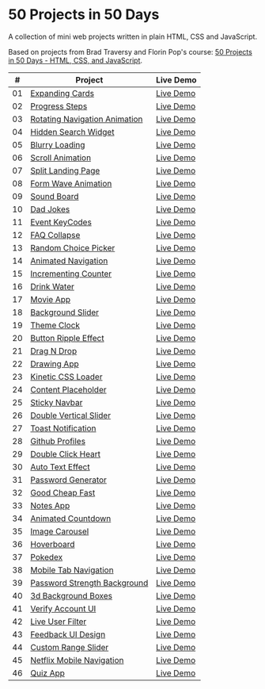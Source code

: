# 50 Projects in 50 Days

A collection of mini web projects written in plain HTML, CSS and JavaScript.

Based on projects from Brad Traversy and Florin Pop's course: [50 Projects in 50 Days - HTML, CSS, and JavaScript](https://50projects50days.com/).

|  #  | Project                                                                                                                             | Live Demo                                              |
| :-: | ----------------------------------------------------------------------------------------------------------------------------------- | ------------------------------------------------------ |
| 01  | [Expanding Cards](https://github.com/nietoperq/50-projects-in-50-days/tree/main/01%20Expanding%20Cards)                             | [Live Demo](https://codepen.io/nietoperq/full/GRBGrqV) |
| 02  | [Progress Steps](https://github.com/nietoperq/50-projects-in-50-days/tree/main/02%20Progress%20Steps)                               | [Live Demo](https://codepen.io/nietoperq/full/LYBrvmp) |
| 03  | [Rotating Navigation Animation](https://github.com/nietoperq/50-projects-in-50-days/tree/main/03%20Rotating%20Navigation)           | [Live Demo](https://codepen.io/nietoperq/full/ExpegBB) |
| 04  | [Hidden Search Widget](https://github.com/nietoperq/50-projects-in-50-days/tree/main/04%20Hidden%20Search%20Widget)                 | [Live Demo](https://codepen.io/nietoperq/full/wvxYKNw) |
| 05  | [Blurry Loading](https://github.com/nietoperq/50-projects-in-50-days/tree/main/05%20Blurry%20Loading)                               | [Live Demo](https://codepen.io/nietoperq/full/LYBgdwr) |
| 06  | [Scroll Animation](https://github.com/nietoperq/50-projects-in-50-days/tree/main/06%20Scroll%20Animation)                           | [Live Demo](https://codepen.io/nietoperq/full/NWBEBqB) |
| 07  | [Split Landing Page](https://github.com/nietoperq/50-projects-in-50-days/tree/main/07%20Split%20Landing%20Page)                     | [Live Demo](https://codepen.io/nietoperq/full/PoBVNBz) |
| 08  | [Form Wave Animation](https://github.com/nietoperq/50-projects-in-50-days/tree/main/08%20Form%20Wave%20Animation)                   | [Live Demo](https://codepen.io/nietoperq/full/dyjrymM) |
| 09  | [Sound Board](https://github.com/nietoperq/50-projects-in-50-days/tree/main/09%20Sound%20Board)                                     | [Live Demo](https://codepen.io/nietoperq/full/OJwqOGO) |
| 10  | [Dad Jokes](https://github.com/nietoperq/50-projects-in-50-days/tree/main/10%20Dad%20Jokes)                                         | [Live Demo](https://codepen.io/nietoperq/full/eYjooZX) |
| 11  | [Event KeyCodes](https://github.com/nietoperq/50-projects-in-50-days/tree/main/11%20Event%20KeyCodes)                               | [Live Demo](https://codepen.io/nietoperq/full/oNMrbEj) |
| 12  | [FAQ Collapse](https://github.com/nietoperq/50-projects-in-50-days/tree/main/12%20FAQ%20Collapse)                                   | [Live Demo](https://codepen.io/nietoperq/full/xxJvVxb) |
| 13  | [Random Choice Picker](https://github.com/nietoperq/50-projects-in-50-days/tree/main/13%20Random%20Choice%20Picker)                 | [Live Demo](https://codepen.io/nietoperq/full/gOjVdPb) |
| 14  | [Animated Navigation](https://github.com/nietoperq/50-projects-in-50-days/tree/main/14%20Animated%20Navigation)                     | [Live Demo](https://codepen.io/nietoperq/full/PodYXQq) |
| 15  | [Incrementing Counter](https://github.com/nietoperq/50-projects-in-50-days/tree/main/15%20Incrementing%20Counter)                   | [Live Demo](https://codepen.io/nietoperq/full/RwYwVPP) |
| 16  | [Drink Water](https://github.com/nietoperq/50-projects-in-50-days/tree/main/16%20Drink%20Water)                                     | [Live Demo](https://codepen.io/nietoperq/full/YzOVgON) |
| 17  | [Movie App](https://github.com/nietoperq/50-projects-in-50-days/tree/main/17%20Movie%20App)                                         | [Live Demo](https://codepen.io/nietoperq/full/zYyMoME) |
| 18  | [Background Slider](https://github.com/nietoperq/50-projects-in-50-days/tree/main/18%20Background%20Slider)                         | [Live Demo](https://codepen.io/nietoperq/full/PoXxgYb) |
| 19  | [Theme Clock](https://github.com/nietoperq/50-projects-in-50-days/tree/main/19%20Theme%20Clock)                                     | [Live Demo](https://codepen.io/nietoperq/full/dywwNOQ) |
| 20  | [Button Ripple Effect](https://github.com/nietoperq/50-projects-in-50-days/tree/main/20%20Button%20Ripple%20Effect)                 | [Live Demo](https://codepen.io/nietoperq/full/qBLgweB) |
| 21  | [Drag N Drop](https://github.com/nietoperq/50-projects-in-50-days/tree/main/21%20Drag%20N%20Drop)                                   | [Live Demo](https://codepen.io/nietoperq/full/poqYdOy) |
| 22  | [Drawing App](https://github.com/nietoperq/50-projects-in-50-days/tree/main/22%20Drawing%20App)                                     | [Live Demo](https://codepen.io/nietoperq/full/vYvMbWG) |
| 23  | [Kinetic CSS Loader](https://github.com/nietoperq/50-projects-in-50-days/tree/main/23%20Kinetic%20CSS%20Loader)                     | [Live Demo](https://codepen.io/nietoperq/full/jOXoGPm) |
| 24  | [Content Placeholder](https://github.com/nietoperq/50-projects-in-50-days/tree/main/24%20Content%20Placeholder)                     | [Live Demo](https://codepen.io/nietoperq/full/KKJPMQo) |
| 25  | [Sticky Navbar](https://github.com/nietoperq/50-projects-in-50-days/tree/main/25%20Sticky%20Navbar)                                 | [Live Demo](https://codepen.io/nietoperq/full/poGJvbp) |
| 26  | [Double Vertical Slider](https://github.com/nietoperq/50-projects-in-50-days/tree/main/26%20Double%20Vertical%20Slider)             | [Live Demo](https://codepen.io/nietoperq/full/BaMoYYr) |
| 27  | [Toast Notification](https://github.com/nietoperq/50-projects-in-50-days/tree/main/27%20Toast%20Notification)                       | [Live Demo](https://codepen.io/nietoperq/full/LYqGKaO) |
| 28  | [Github Profiles](https://github.com/nietoperq/50-projects-in-50-days/tree/main/28%20Github%20Profiles)                             | [Live Demo](https://codepen.io/nietoperq/full/KKJzeRo) |
| 29  | [Double Click Heart](https://github.com/nietoperq/50-projects-in-50-days/tree/main/29%20Double%20Click%20Heart)                     | [Live Demo](https://codepen.io/nietoperq/full/JjxKNKm) |
| 30  | [Auto Text Effect](https://github.com/nietoperq/50-projects-in-50-days/tree/main/30%20Auto%20Text%20Effect)                         | [Live Demo](https://codepen.io/nietoperq/full/qBvOjxG) |
| 31  | [Password Generator](https://github.com/nietoperq/50-projects-in-50-days/tree/main/31%20Password%20Generator)                       | [Live Demo](https://codepen.io/nietoperq/full/yLwYQJX) |
| 32  | [Good Cheap Fast](https://github.com/nietoperq/50-projects-in-50-days/tree/main/32%20Good%20Cheap%20Fast)                           | [Live Demo](https://codepen.io/nietoperq/full/vYPLzRy) |
| 33  | [Notes App](https://github.com/nietoperq/50-projects-in-50-days/tree/main/33%20Notes%20App)                                         | [Live Demo](https://codepen.io/nietoperq/full/yLwOoYp) |
| 34  | [Animated Countdown](https://github.com/nietoperq/50-projects-in-50-days/tree/main/34%20Animated%20Countdown)                       | [Live Demo](https://codepen.io/nietoperq/full/yLwOjVv) |
| 35  | [Image Carousel](https://github.com/nietoperq/50-projects-in-50-days/tree/main/35%20Image%20Carousel)                               | [Live Demo](https://codepen.io/nietoperq/full/poYbgLL) |
| 36  | [Hoverboard](https://github.com/nietoperq/50-projects-in-50-days/tree/main/36%20Hoverboard)                                         | [Live Demo](https://codepen.io/nietoperq/full/wvOWYyj) |
| 37  | [Pokedex](https://github.com/nietoperq/50-projects-in-50-days/tree/main/37%20Pokedex)                                               | [Live Demo](https://codepen.io/nietoperq/full/RwdGpNd) |
| 38  | [Mobile Tab Navigation](https://github.com/nietoperq/50-projects-in-50-days/tree/main/38%20Mobile%20Tab%20Navigation)               | [Live Demo](https://codepen.io/nietoperq/full/dyrpgBN) |
| 39  | [Password Strength Background](https://github.com/nietoperq/50-projects-in-50-days/tree/main/39%20Password%20Strength%20Background) | [Live Demo](https://codepen.io/nietoperq/full/PoLbmVK) |
| 40  | [3d Background Boxes](https://github.com/nietoperq/50-projects-in-50-days/tree/main/40%203d%20Background%20Boxes)                   | [Live Demo](https://codepen.io/nietoperq/full/YzgpQzZ) |
| 41  | [Verify Account UI](https://github.com/nietoperq/50-projects-in-50-days/tree/main/41%20Verify%20Account%20UI)                       | [Live Demo](https://codepen.io/nietoperq/full/XWGNapa) |
| 42  | [Live User Filter](https://github.com/nietoperq/50-projects-in-50-days/tree/main/42%20Live%20User%20Filter)                         | [Live Demo](https://codepen.io/nietoperq/full/KKEWwNP) |
| 43  | [Feedback UI Design](https://github.com/nietoperq/50-projects-in-50-days/tree/main/43%20Feedback%20UI%20Design)                     | [Live Demo](https://codepen.io/nietoperq/full/mdoWPKJ) |
| 44  | [Custom Range Slider](https://github.com/nietoperq/50-projects-in-50-days/tree/main/44%20Custom%20Range%20Slider)                   | [Live Demo](https://codepen.io/nietoperq/full/jOJmOvp) |
| 45  | [Netflix Mobile Navigation](https://github.com/nietoperq/50-projects-in-50-days/tree/main/45%20Netflix%20Mobile%20Navigation)       | [Live Demo](https://codepen.io/nietoperq/full/zYbwKPq) |
| 46  | [Quiz App](https://github.com/nietoperq/50-projects-in-50-days/tree/main/46%20Quiz%20App)                                           | [Live Demo](https://codepen.io/nietoperq/full/JjzJRZR) |
